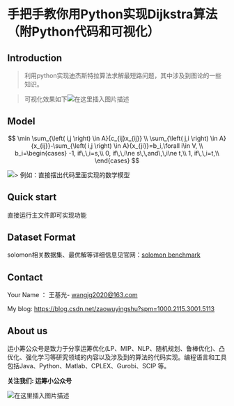 ﻿
# 手把手教你用Python实现Dijkstra算法（附Python代码和可视化）



## Introduction

> 利用python实现迪杰斯特拉算法求解最短路问题，其中涉及到图论的一些知识。



> 可视化效果如下![在这里插入图片描述](https://img-blog.csdnimg.cn/20201215133536651.png?x-oss-process=image/watermark,type_ZmFuZ3poZW5naGVpdGk,shadow_10,text_aHR0cHM6Ly9ibG9nLmNzZG4ubmV0L3phb3d1eWluZ3NodQ==,size_16,color_FFFFFF,t_70)

> 

## Model
$$
\min  \sum_{\left( i,j \right) \in A}{c_{ij}x_{ij}}
\\
\sum_{\left( j,i \right) \in A}{x_{ij}}-\sum_{\left( i,j \right) \in A}{x_{ji}}=b_i,\forall i\in V,
\\
b_i=\begin{cases}
	-1,  if\,\,i=s,\\
	0,   if\,\,i\ne s\,\,and\,\,i\ne t,\\
	1,   if\,\,i=t,\\
\end{cases}
$$

![> 例如：直接摆出代码里面实现的数学模型](https://img-blog.csdnimg.cn/20201215133737993.png?x-oss-process=image/watermark,type_ZmFuZ3poZW5naGVpdGk,shadow_10,text_aHR0cHM6Ly9ibG9nLmNzZG4ubmV0L3phb3d1eWluZ3NodQ==,size_16,color_FFFFFF,t_70)



## Quick start 
直接运行主文件即可实现功能






## Dataset Format

solomon相关数据集、最优解等详细信息见官网：[solomon benchmark](https://www.sintef.no/projectweb/top/vrptw/solomon-benchmark/)



## Contact
Your Name ：   王基光- wangjg2020@163.com

My blog:   https://blog.csdn.net/zaowuyingshu?spm=1000.2115.3001.5113


## About us
运小筹公众号是致力于分享运筹优化(LP、MIP、NLP、随机规划、鲁棒优化)、凸优化、强化学习等研究领域的内容以及涉及到的算法的代码实现。编程语言和工具包括Java、Python、Matlab、CPLEX、Gurobi、SCIP 等。


**关注我们:  运筹小公众号**


![在这里插入图片描述](https://img-blog.csdnimg.cn/20201214000806951.png)








